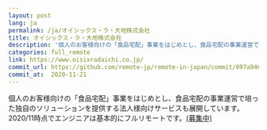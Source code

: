 ```yaml
---
layout: post
lang: ja
permalink: /ja/オイシックス・ラ・大地株式会社
title: オイシックス・ラ・大地株式会社
description: '個人のお客様向けの「食品宅配」事業をはじめとし、食品宅配の事業運営で培った独自のソリューションを提供する法人様向けサービスも展開しています。2020/11時点でエンジニアは基本的にフルリモートです。(募集中)'
categories: full_remote
link: https://www.oisixradaichi.co.jp/
commit_url: https://github.com/remote-jp/remote-in-japan/commit/097a94690f3a35bd28cd9c6b9312a39ba5f558f5
commit_at:  2020-11-21
---
```


<p>個人のお客様向けの「食品宅配」事業をはじめとし、食品宅配の事業運営で培った独自のソリューションを提供する法人様向けサービスも展開しています。2020/11時点でエンジニアは基本的にフルリモートです。<a href="https://recruit.oisixradaichi.co.jp/">(募集中)</a></p>
